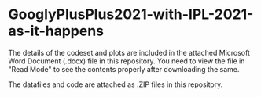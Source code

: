 # GooglyPlusPlus2021-with-IPL-2021-as-it-happens


The details of the codeset and plots are included in the attached Microsoft Word Document (.docx) file in this repository. 
You need to view the file in "Read Mode" to see the contents properly after downloading the same.

The datafiles and code are attached as .ZIP files in this repository.
